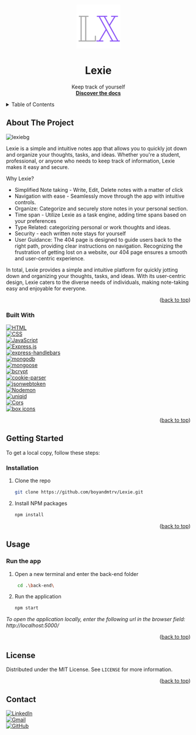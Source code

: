<div id="readme-top"></div>

<div align="center">
  <a href="https://github.com/boyandmtrv/Lexie">
    <img src="front-end/public/images/logoL.png" alt="Logo" width="120" height="120">
  </a>

 <h1 align="center">Lexie</h1>

  <p align="center">
    Keep track of yourself
    <br />
    <a href="https://github.com/boyandmtrv/Lexie"><strong>Discover the docs</strong></a>
  </p>
</div>



<details>
  <summary>Table of Contents</summary>
  <ol>
    <li>
      <a href="#about-the-project">About The Project</a>
        <li><a href="#built-with">Built With</a></li>
    </li>
        <li><a href="#installation">Installation</a></li>
    <li><a href="#usage">Usage</a></li>
    <li><a href="#license">License</a></li>
    <li><a href="#contact">Contact</a></li>
  </ol>
</details>

## About The Project
![lexiebg](https://github.com/boyandmtrv/Lexie/assets/122356573/c49bdaba-d7cc-47ef-8e5b-d610e6929071)

Lexie is a simple and intuitive notes app that allows you to quickly jot down and organize your thoughts, tasks, and ideas. Whether you're a student, professional, or anyone who needs to keep track of information, Lexie makes it easy and secure.

Why Lexie?
* Simplified Note taking - Write, Edit, Delete notes with a matter of click
* Navigation with ease - Seamlessly move through the app with intuitive controls.
* Organize: Categorize and securely store notes in your personal section.
* Time span - Utilize Lexie as a task engine, adding time spans based on your preferences
* Type Related: categorizing personal or work thoughts and ideas.
* Security - each written note stays for yourself
* User Guidance: The 404 page is designed to guide users back to the right path, providing clear instructions on navigation. Recognizing the frustration of getting lost on a website, our 404 page ensures a smooth and user-centric experience.

In total, Lexie provides a simple and intuitive platform for quickly jotting down and organizing your thoughts, tasks, and ideas. With its user-centric design, Lexie caters to the diverse needs of individuals, making note-taking easy and enjoyable for everyone.

<p align="right">(<a href="#readme-top">back to top</a>)</p>

### Built With
[![HTML](https://img.shields.io/badge/HTML-%2320232a.svg?style=for-the-badge&logo=html5&logoColor=%2361DAFB&colorA=232F3E&colorB=232F3E)](https://html.com/) <br/>
[![CSS](https://img.shields.io/badge/CSS-%231572B6.svg?style=for-the-badge&logo=css3&logoColor=white)](https://developer.mozilla.org/en-US/docs/Web/CSS) <br/>
[![JavaScript](https://img.shields.io/badge/JavaScript-%23F7DF1E.svg?style=for-the-badge&logo=javascript&logoColor=black)](https://developer.mozilla.org/en-US/docs/Web/JavaScript) <br/>
[![Express.js](https://img.shields.io/badge/Express.js-%23000000.svg?style=for-the-badge&logo=express&logoColor=white&colorA=232F3E&colorB=232F3E)](https://expressjs.com/) <br/>
[![express-handlebars](https://img.shields.io/badge/express--handlebars-%23FF7F50.svg?style=for-the-badge&logo=handlebars&logoColor=white)](https://www.npmjs.com/package/express-handlebars) <br/>
[![mongodb](https://img.shields.io/badge/mongodb-%2347A248.svg?style=for-the-badge&logo=mongodb&logoColor=white)](https://www.mongodb.com/) <br />
[![mongoose](https://img.shields.io/badge/mongoose-%23880000.svg?style=for-the-badge&logo=mongoose&logoColor=white)](https://www.npmjs.com/package/mongoose) <br />
[![bcrypt](https://img.shields.io/badge/bcrypt-%23A71515.svg?style=for-the-badge&logo=lock&logoColor=white)](https://www.npmjs.com/package/bcrypt) <br />
[![cookie-parser](https://img.shields.io/badge/cookie--parser-%23FFD700.svg?style=for-the-badge&logo=biscuit&logoColor=black)](https://www.npmjs.com/package/cookie-parser) <br />
[![jsonwebtoken](https://img.shields.io/badge/jsonwebtoken-%233D322F.svg?style=for-the-badge&logo=json-web-tokens&logoColor=white)](https://www.npmjs.com/package/jsonwebtoken) <br />
[![Nodemon](https://img.shields.io/badge/Nodemon-%23000000.svg?style=for-the-badge&logo=nodemon&logoColor=%76D04B&colorA=232F3E&colorB=232F3E)](https://nodemon.io/) <br/>
[![uniqid](https://img.shields.io/badge/uniqid-%238A2BE2.svg?style=for-the-badge&logo=unique-identifier&logoColor=white)](https://www.npmjs.com/package/uniqid) <br />
[![Cors](https://img.shields.io/badge/Cors-%23232F3E.svg?style=for-the-badge&logo=cors&logoColor=white&colorA=232F3E&colorB=232F3E)](https://www.npmjs.com/package/cors) <br/>
[![box icons](https://img.shields.io/badge/box%20icons-%23008080.svg?style=for-the-badge&logo=box&logoColor=white)](https://boxicons.com/)

<p align="right">(<a href="#readme-top">back to top</a>)</p>

## Getting Started

To get a local copy, follow these steps:
  
### Installation

1. Clone the repo
   ```sh
   git clone https://github.com/boyandmtrv/Lexie.git
   ```
2. Install NPM packages
   ```sh
   npm install
   ```

<p align="right">(<a href="#readme-top">back to top</a>)</p>

## Usage

### Run the app
1. Open a new terminal and enter the back-end folder
   ```sh
    cd .\back-end\
   ```
2. Run the application
   ```sh
   npm start
   ```
   
*To open the application locally, enter the following url in the browser field: http://localhost:5000/*

<p align="right">(<a href="#readme-top">back to top</a>)</p>

## License

Distributed under the MIT License. See `LICENSE` for more information.

<p align="right">(<a href="#readme-top">back to top</a>)</p>

## Contact

[![LinkedIn](https://img.shields.io/badge/LinkedIn-%230077B5.svg?style=flat-square&logo=linkedin&logoColor=white)](https://www.linkedin.com/in/boyan-dimitrov-4402b4179/) <br />
[![Gmail](https://img.shields.io/badge/Gmail-%23EA4335.svg?style=flat-square&logo=gmail&logoColor=white)](mailto:boyandimitrov1462@gmail.com) <br />
[![GitHub](https://img.shields.io/badge/GitHub-%23121011.svg?style=flat-square&logo=github&logoColor=white)](https://github.com/boyandmtrv) <br />

